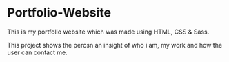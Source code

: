 # Portfolio-Website

This is my portfolio website which was made using HTML, CSS & Sass.

This project shows the perosn an insight of who i am, my work and how the user can contact me.
